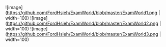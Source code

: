 ![image](https://github.com/FordHsieh/ExamWorld/blob/master/ExamWorld1.png | width=100)
![image](https://github.com/FordHsieh/ExamWorld/blob/master/ExamWorld2.png | width=100)
![image](https://github.com/FordHsieh/ExamWorld/blob/master/ExamWorld3.png | width=100)
